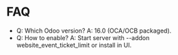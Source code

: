 # FAQ

- Q: Which Odoo version? A: 16.0 (OCA/OCB packaged).
- Q: How to enable? A: Start server with --addon website_event_ticket_limit or install in UI.
